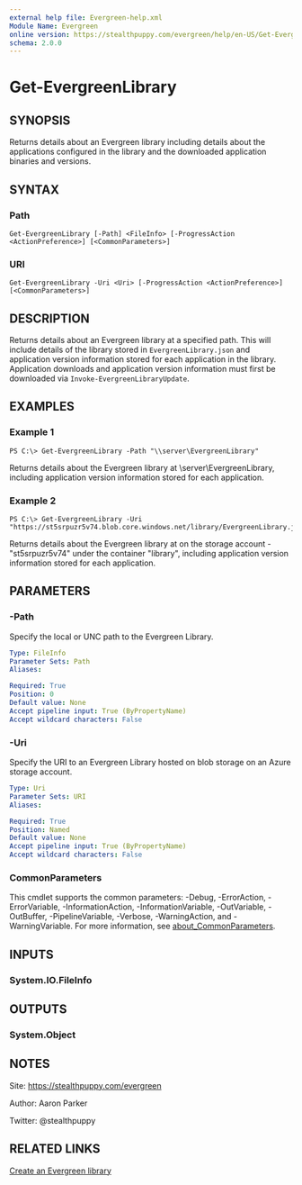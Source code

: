 ```yaml
---
external help file: Evergreen-help.xml
Module Name: Evergreen
online version: https://stealthpuppy.com/evergreen/help/en-US/Get-EvergreenLibrary/
schema: 2.0.0
---
```


# Get-EvergreenLibrary

## SYNOPSIS

Returns details about an Evergreen library including details about the applications configured in the library and the downloaded application binaries and versions.

## SYNTAX

### Path

```
Get-EvergreenLibrary [-Path] <FileInfo> [-ProgressAction <ActionPreference>] [<CommonParameters>]
```

### URI

```
Get-EvergreenLibrary -Uri <Uri> [-ProgressAction <ActionPreference>] [<CommonParameters>]
```

## DESCRIPTION
Returns details about an Evergreen library at a specified path.
This will include details of the library stored in `EvergreenLibrary.json` and application version information stored for each application in the library.
Application downloads and application version information must first be downloaded via `Invoke-EvergreenLibraryUpdate`.

## EXAMPLES

### Example 1
```
PS C:\> Get-EvergreenLibrary -Path "\\server\EvergreenLibrary"
```

Returns details about the Evergreen library at \\server\EvergreenLibrary, including application version information stored for each application.

### Example 2
```
PS C:\> Get-EvergreenLibrary -Uri "https://st5srpuzr5v74.blob.core.windows.net/library/EvergreenLibrary.json"
```

Returns details about the Evergreen library at on the storage account - "st5srpuzr5v74" under the container "library", including application version information stored for each application.

## PARAMETERS

### -Path

Specify the local or UNC path to the Evergreen Library.

```yaml
Type: FileInfo
Parameter Sets: Path
Aliases:

Required: True
Position: 0
Default value: None
Accept pipeline input: True (ByPropertyName)
Accept wildcard characters: False
```

### -Uri

Specify the URI to an Evergreen Library hosted on blob storage on an Azure storage account.

```yaml
Type: Uri
Parameter Sets: URI
Aliases:

Required: True
Position: Named
Default value: None
Accept pipeline input: True (ByPropertyName)
Accept wildcard characters: False
```

### CommonParameters

This cmdlet supports the common parameters: -Debug, -ErrorAction, -ErrorVariable, -InformationAction, -InformationVariable, -OutVariable, -OutBuffer, -PipelineVariable, -Verbose, -WarningAction, and -WarningVariable. For more information, see [about_CommonParameters](http://go.microsoft.com/fwlink/?LinkID=113216).

## INPUTS

### System.IO.FileInfo

## OUTPUTS

### System.Object

## NOTES

Site: https://stealthpuppy.com/evergreen

Author: Aaron Parker

Twitter: @stealthpuppy

## RELATED LINKS

[Create an Evergreen library](https://stealthpuppy.com/evergreen/getlibrary.html)
